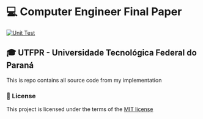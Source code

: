 # :computer: Computer Engineer Final Paper

[![Unit Test](https://github.com/hrozan/utfpr-final-paper/actions/workflows/unit-test.yml/badge.svg)](https://github.com/hrozan/utfpr-final-paper/actions/workflows/unit-test.yml)

## :mortar_board: UTFPR - Universidade Tecnológica Federal do Paraná

This is repo contains all source code from my implementation

### :page_facing_up: License

This project is licensed under the terms of the [MIT license](/LICENSE)
